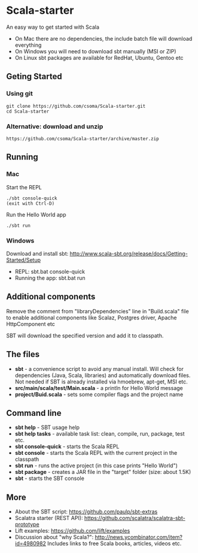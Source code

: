 Scala-starter
=============

An easy way to get started with Scala

* On Mac there are no dependencies, the include batch file will download everything
* On Windows you will need to download sbt manually (MSI or ZIP)
* On Linux sbt packages are available for RedHat, Ubuntu, Gentoo etc

## Geting Started

### Using git

    git clone https://github.com/csoma/Scala-starter.git  
    cd Scala-starter

### Alternative: download and unzip

    https://github.com/csoma/Scala-starter/archive/master.zip

## Running

### Mac

Start the REPL

    ./sbt console-quick
    (exit with Ctrl-D)

Run the Hello World app

    ./sbt run

### Windows

Download and install sbt: http://www.scala-sbt.org/release/docs/Getting-Started/Setup

* REPL: sbt.bat console-quick
* Running the app: sbt.bat run

## Additional components

Remove the comment from "libraryDependencies" line in "Build.scala" file to enable additional components like Scalaz, Postgres driver, Apache HttpComponent etc

SBT will download the specified version and add it to classpath.


## The files

* **sbt** - a convenience script to avoid any manual install. Will check for dependencies (Java, Scala, libraries) and automatically download files. Not needed if SBT is already installed via hmoebrew, apt-get, MSI etc.
* **src/main/scala/test/Main.scala** - a println for Hello World message
* **project/Buid.scala** - sets some compiler flags and the project name


## Command line

* **sbt help** - SBT usage help
* **sbt help tasks** - available task list: clean, compile, run, package, test etc.
* **sbt console-quick** - starts the Scala REPL
* **sbt console** - starts the Scala REPL with the current project in the classpath
* **sbt run** - runs the active project (in this case prints "Hello World")
* **sbt package** - creates a JAR file in the "target" folder (size: about 1.5K)
* **sbt** - starts the SBT console


## More

* About the SBT script: https://github.com/paulp/sbt-extras
* Scalatra starter (REST API): https://github.com/scalatra/scalatra-sbt-prototype
* Lift examples: https://github.com/lift/examples
* Discussion about "why Scala?": http://news.ycombinator.com/item?id=4980982 Includes links to free Scala books, articles, videos etc.

